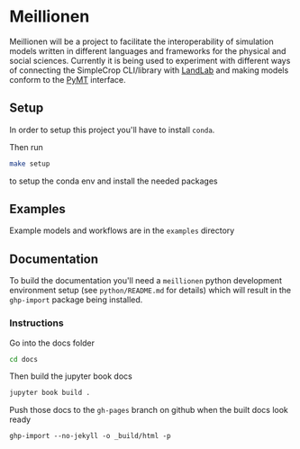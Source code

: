 # Meillionen

Meillionen will be a project to facilitate the interoperability of simulation models written in different languages and frameworks for the physical and social sciences. Currently it is being used to experiment with different ways of connecting the SimpleCrop CLI/library with [LandLab](https://landlab.github.io/#/) and making models conform to the [PyMT](https://pymt.readthedocs.io/en/latest/) interface.

## Setup

In order to setup this project you'll have to install `conda`.

Then run

```bash
make setup
```

to setup the conda env and install the needed packages

## Examples

Example models and workflows are in the `examples` directory

## Documentation

To build the documentation you'll need a `meillionen` python development environment setup (see `python/README.md` for details) which will result in the `ghp-import` package being installed.

### Instructions

Go into the docs folder

```bash
cd docs
```

Then build the jupyter book docs

```bash
jupyter book build .
```

Push those docs to the `gh-pages` branch on github when the built docs look ready

```build
ghp-import --no-jekyll -o _build/html -p
```
